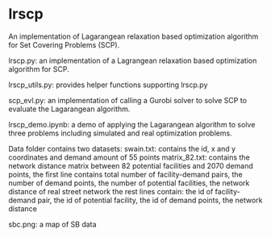 # lrscp
An implementation of Lagarangean relaxation based optimization algorithm for Set Covering Problems (SCP). 

lrscp.py: an implementation of a Lagrangean relaxation based optimization algorithm for SCP.

lrscp_utils.py: provides helper functions supporting lrscp.py

scp_evl.py: an implementation of calling a Gurobi solver to solve SCP to evaluate the Lagarangean algorithm.

lrscp_demo.ipynb: a demo of applying the Lagarangean algorithm to solve three problems including simulated and real optimization problems. 

Data folder contains two datasets: 
             swain.txt: contains the id, x and y coordinates and demand amount of 55 points
             matrix_82.txt: contains the network distance matrix between 82 potential facilities and 2070 demand points, 
                            the first line contains total number of facility-demand pairs, the number of demand points, the                               number of potential facilities, the network distance of real street network
                            the rest lines contain: the id of facility-demand pair, the id of potential facility, the id of                               demand points, the network distance

sbc.png: a map of SB data
                            
